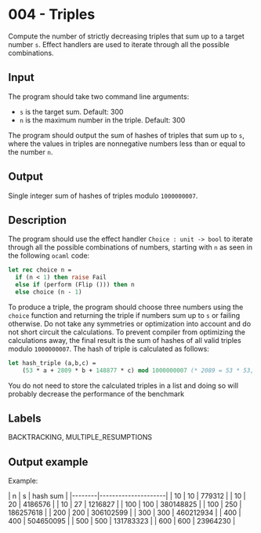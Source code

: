 # 004 - Triples

Compute the number of strictly decreasing triples that sum up to a target number `s`.
Effect handlers are used to iterate through all the possible combinations.

## Input

The program should take two command line arguments:

- `s` is the target sum. Default: 300
- `n` is the maximum number in the triple. Default: 300

The program should output the sum of hashes of triples that sum up to `s`, where the values in triples are nonnegative numbers less than or equal to the number `n`.

## Output

Single integer sum of hashes of triples modulo `1000000007`.

## Description

The program should use the effect handler `Choice : unit -> bool` to iterate through all the possible combinations of numbers, starting with `n` as seen in the following `ocaml` code:

```ocaml
let rec choice n =
  if (n < 1) then raise Fail
  else if (perform (Flip ())) then n
  else choice (n - 1)
```

To produce a triple, the program should choose three numbers using the `choice` function and returning the triple if numbers sum up to `s` or failing otherwise.
Do not take any symmetries or optimization into account and do not short circuit the calculations.
To prevent compiler from optimizing the calculations away, the final result is the sum of hashes of all valid triples modulo `1000000007`.
The hash of triple is calculated as follows:

```ocaml
let hash_triple (a,b,c) = 
    (53 * a + 2809 * b + 148877 * c) mod 1000000007 (* 2089 = 53 * 53, 148877 = 53 * 2089  *)
```

You do not need to store the calculated triples in a list and doing so will probably decrease the performance of the benchmark

## Labels

BACKTRACKING, MULTIPLE_RESUMPTIONS

## Output example

Example:

| n | s | hash sum |
|--------|---------------------|
| 10 | 10 | 779312 |
| 10 | 20 | 4186576 |
| 10 | 27 | 1216827 |
| 100 | 100 | 380148825 |
| 100 | 250 | 186257618 |
| 200 | 200 | 306102599 |
| 300 | 300 | 460212934 |
| 400 | 400 | 504650095 |
| 500 | 500 | 131783323 |
| 600 | 600 | 23964230 |
